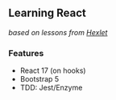 ## Learning React

*based on lessons from [Hexlet](https://hexlet.io)*

### Features
- React 17 (on hooks)
- Bootstrap 5
- TDD: Jest/Enzyme
